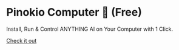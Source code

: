 # Pinokio Computer 🚀 (Free)
Install, Run & Control ANYTHING AI on Your Computer with 1 Click.
<br>

[<i class="fa-solid fa-fire"></i> Check it out](https://pinokio.computer/)
